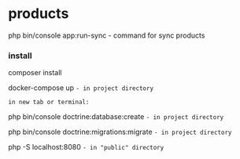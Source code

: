 # products

php bin/console app:run-sync - command for sync products
 
### install 
composer install

docker-compose up `- in project directory`

`in new tab or terminal: `

php bin/console doctrine:database:create `- in project directory`

php bin/console doctrine:migrations:migrate `- in project directory`

php -S localhost:8080  `- in "public" directory`